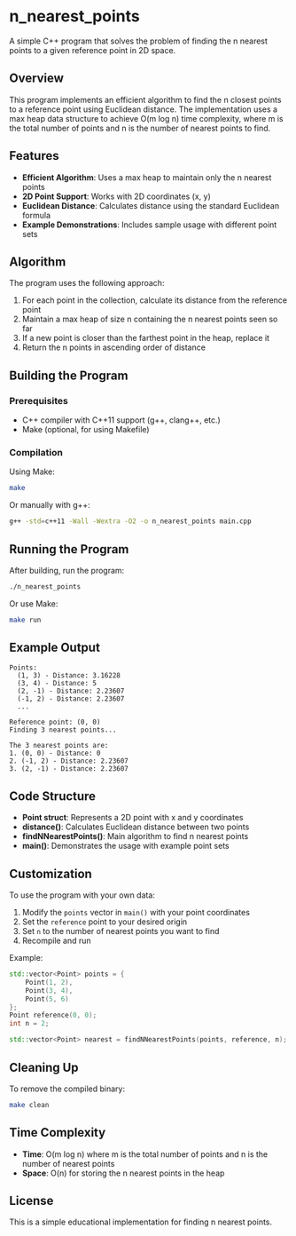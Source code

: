 # n_nearest_points

A simple C++ program that solves the problem of finding the n nearest points to a given reference point in 2D space.

## Overview

This program implements an efficient algorithm to find the n closest points to a reference point using Euclidean distance. The implementation uses a max heap data structure to achieve O(m log n) time complexity, where m is the total number of points and n is the number of nearest points to find.

## Features

- **Efficient Algorithm**: Uses a max heap to maintain only the n nearest points
- **2D Point Support**: Works with 2D coordinates (x, y)
- **Euclidean Distance**: Calculates distance using the standard Euclidean formula
- **Example Demonstrations**: Includes sample usage with different point sets

## Algorithm

The program uses the following approach:
1. For each point in the collection, calculate its distance from the reference point
2. Maintain a max heap of size n containing the n nearest points seen so far
3. If a new point is closer than the farthest point in the heap, replace it
4. Return the n points in ascending order of distance

## Building the Program

### Prerequisites
- C++ compiler with C++11 support (g++, clang++, etc.)
- Make (optional, for using Makefile)

### Compilation

Using Make:
```bash
make
```

Or manually with g++:
```bash
g++ -std=c++11 -Wall -Wextra -O2 -o n_nearest_points main.cpp
```

## Running the Program

After building, run the program:
```bash
./n_nearest_points
```

Or use Make:
```bash
make run
```

## Example Output

```
Points:
  (1, 3) - Distance: 3.16228
  (3, 4) - Distance: 5
  (2, -1) - Distance: 2.23607
  (-1, 2) - Distance: 2.23607
  ...

Reference point: (0, 0)
Finding 3 nearest points...

The 3 nearest points are:
1. (0, 0) - Distance: 0
2. (-1, 2) - Distance: 2.23607
3. (2, -1) - Distance: 2.23607
```

## Code Structure

- **Point struct**: Represents a 2D point with x and y coordinates
- **distance()**: Calculates Euclidean distance between two points
- **findNNearestPoints()**: Main algorithm to find n nearest points
- **main()**: Demonstrates the usage with example point sets

## Customization

To use the program with your own data:

1. Modify the `points` vector in `main()` with your point coordinates
2. Set the `reference` point to your desired origin
3. Set `n` to the number of nearest points you want to find
4. Recompile and run

Example:
```cpp
std::vector<Point> points = {
    Point(1, 2),
    Point(3, 4),
    Point(5, 6)
};
Point reference(0, 0);
int n = 2;

std::vector<Point> nearest = findNNearestPoints(points, reference, n);
```

## Cleaning Up

To remove the compiled binary:
```bash
make clean
```

## Time Complexity

- **Time**: O(m log n) where m is the total number of points and n is the number of nearest points
- **Space**: O(n) for storing the n nearest points in the heap

## License

This is a simple educational implementation for finding n nearest points.